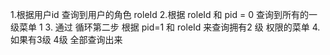 1.根据用户id 查询到用户的角色   roleId
                 2.根据 roleId  和 pid = 0 查询到所有的一级菜单  1
                 3. 通过  循环第二步   根据 pid=1 和 roleId 来查询拥有2 级 权限的菜单
                 4.如果有3级 4级 全部查询出来